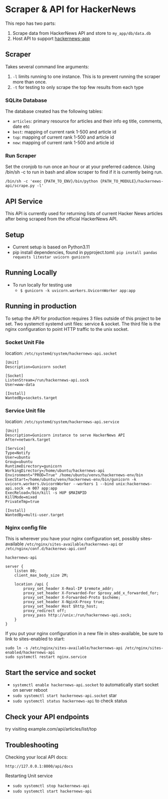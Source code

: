 # Scraper & API for HackerNews

This repo has two parts:

1. Scrape data from HackerNews API and store to `my_app/db/data.db`
2. Host API to support [hackernews-app](<https://github.com/ddxv/hackernews-app>)

## Scraper

Takes several command line arguments:

1. `-l` limits running to one instance. This is to prevent running the scraper more than once.
2. `-t` for testing to only scrape the top few results from each type

### SQLite Database

The database created has the following tables:

- `articles`: primary resource for articles and their info eg title, comments, date etc
- `best`: mapping of current rank 1-500 and article id
- `top`: mapping of current rank 1-500 and article id
- `new`: mapping of current rank 1-500 and article id

### Run Scraper

Set the cronjob to run once an hour or at your preferred cadence. Using /bin/sh -c to run in bash and allow scraper to find if it is currently being run.

```/bin/sh -c 'exec {PATH_TO_ENV}/bin/python {PATH_TO_MODULE}/hackernews-api/scrape.py -l'```

## API Service

This API is currently used for returning lists of current Hacker News articles after being scraped from the official HackerNews API.

## Setup

- Current setup is based on Python3.11
- pip install dependencies, found in pyproject.toml: `pip install pandas requests litestar uvicorn gunicorn`

## Running Locally

- To run locally for testing use
  - `$ gunicorn -k uvicorn.workers.UvicornWorker app:app`

## Running in production

To setup the API for production requires 3 files outside of this project to be set. Two systemctl systemd unit files: service & socket. The third file is the nginx configuration to point HTTP traffic to the unix socket.

### Socket Unit File

location: `/etc/systemd/system/hackernews-api.socket`

```Shell
[Unit]
Description=Gunicorn socket

[Socket]
ListenStream=/run/hackernews-api.sock
User=www-data

[Install]
WantedBy=sockets.target
```

### Service Unit file

location: `/etc/systemd/system/hackernews-api.service`

```Shell
[Unit]
Description=Gunicorn instance to serve HackerNews API
After=network.target

[Service]
Type=Notify
User=ubuntu
Group=ubuntu
RuntimeDirectory=gunicorn
WorkingDirectory=/home/ubuntu/hackernews-api
Environment="PROD=True" /home/ubuntu/venvs/hackernews-env/bin
ExecStart=/home/ubuntu/venv/hackernews-env/bin/gunicorn -k uvicorn.workers.UvicornWorker --workers 1 --bind unix:hackernews-api.sock -m 007 app:app
ExecReload=/bin/kill -s HUP $MAINPID
KillMode=mixed
PrivateTmp=true

[Install]
WantedBy=multi-user.target
```

### Nginx config file

This is wherever you have your nginx configuration set, possibly sites-available `/etc/nginx/sites-available/hackernews-api` or `/etc/nginx/conf.d/hackerews-api.conf`

`hackernews-api`

```Nginx
server {
    listen 80;
    client_max_body_size 2M;

    location /api {
        proxy_set_header X-Real-IP $remote_addr;
        proxy_set_header X-Forwarded-For $proxy_add_x_forwarded_for;
        proxy_set_header X-Forwarded-Proto $scheme;
        proxy_set_header X-NginX-Proxy true;
        proxy_set_header Host $http_host;
        proxy_redirect off;
        proxy_pass http://unix:/run/hackernews-api.sock;
    }
}
```

If you put your nginx configuration in a new file in sites-available, be sure to link to sites-enabled to start:

```Shell
sudo ln -s /etc/nginx/sites-available/hackernews-api /etc/nginx/sites-enabled/hackernews-api
sudo systemctl restart nginx.service 
```

## Start the service and socket

- `systemctl enable hackernews-api.socket` to automatically start socket on server reboot
- `sudo systemctl start hackernews-api.socket` star
- `sudo systemctl status hackernews-api` to check status

## Check your API endpoints

try visiting example.com/api/articles/list/top

## Troubleshooting

Checking your local API docs:

`http://127.0.0.1:8000/api/docs`

Restarting Unit service
- `sudo systemctl stop hackernews-api`
- `sudo systemctl start hackernews-api`

